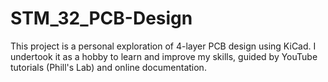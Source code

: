 # STM_32_PCB-Design

This project is a personal exploration of 4-layer PCB design using KiCad. I undertook it as a hobby to learn and improve my skills, guided by YouTube tutorials (Phill's Lab) and online documentation.
